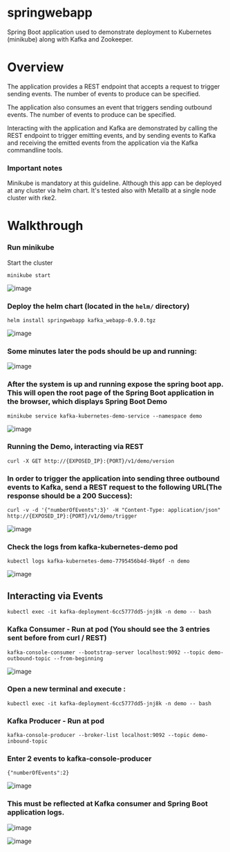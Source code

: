 # springwebapp
Spring Boot application used to demonstrate deployment to Kubernetes (minikube) along with Kafka and Zookeeper. 
# Overview
The application provides a REST endpoint that accepts a request to trigger sending events. The number of events to produce can be specified.

The application also consumes an event that triggers sending outbound events. The number of events to produce can be specified.

Interacting with the application and Kafka are demonstrated by calling the REST endpoint to trigger emitting events, and by sending events to Kafka and receiving the emitted events from the application via the Kafka commandline tools.

### Important notes
Minikube is mandatory at this guideline. Although this app can be deployed at any cluster via helm chart. It's tested also with Metallb at a single node cluster with rke2.

# Walkthrough

### Run minikube

Start the cluster
```
minikube start
```
![image](https://github.com/user-attachments/assets/7c60c509-5afb-44f6-a2f9-f03c08677588)



### Deploy the helm chart (located in the `helm/` directory)

```
helm install springwebapp kafka_webapp-0.9.0.tgz
```
![image](https://github.com/user-attachments/assets/1ed5d49e-064e-4d9c-90c4-fab350bb8343)




### Some minutes later the pods should be up and running:
![image](https://github.com/user-attachments/assets/253624e5-ab4b-4e1a-9175-0d9103879433)




### After the system is up and running expose the spring boot app. This will open the root page of the Spring Boot application in the browser, which displays Spring Boot Demo

```
minikube service kafka-kubernetes-demo-service --namespace demo
```
![image](https://github.com/user-attachments/assets/545cf61b-ba39-43f6-bdd6-997080bf6ede)




### Running the Demo, interacting via REST

```
curl -X GET http://{EXPOSED_IP}:{PORT}/v1/demo/version
```

### In order to trigger the application into sending three outbound events to Kafka, send a REST request to the following URL(The response should be a 200 Success):

```
curl -v -d '{"numberOfEvents":3}' -H "Content-Type: application/json" http://{EXPOSED_IP}:{PORT}/v1/demo/trigger
```
![image](https://github.com/user-attachments/assets/f6a3a0ed-700a-4a28-86a4-5ecf715539cc)




### Check the logs from kafka-kubernetes-demo pod

```
kubectl logs kafka-kubernetes-demo-7795456b4d-9kp6f -n demo
```
![image](https://github.com/user-attachments/assets/d44798f6-3ec0-4a0e-81bf-1883399de3c5)



## Interacting via Events

```
kubectl exec -it kafka-deployment-6cc5777dd5-jnj8k -n demo -- bash
```

### Kafka Consumer - Run at pod (You should see the 3 entries sent before from curl / REST)

```
kafka-console-consumer --bootstrap-server localhost:9092 --topic demo-outbound-topic --from-beginning
```
![image](https://github.com/user-attachments/assets/dab10b10-6cf3-45f3-9ed3-a8543d74d24d)




### Open a new terminal and execute : 

```
kubectl exec -it kafka-deployment-6cc5777dd5-jnj8k -n demo -- bash
```

### Kafka Producer - Run at pod

```
kafka-console-producer --broker-list localhost:9092 --topic demo-inbound-topic
```

### Enter 2 events to kafka-console-producer

```
{"numberOfEvents":2}
```
![image](https://github.com/user-attachments/assets/7a770728-3bcf-4784-8634-76b1d0033979)




### This must be reflected at Kafka consumer and Spring Boot application logs.
![image](https://github.com/user-attachments/assets/4957ac5f-d2d9-47e4-b560-ee37737b5944)

![image](https://github.com/user-attachments/assets/6ec23337-3a65-4704-bc59-50971530f234)



